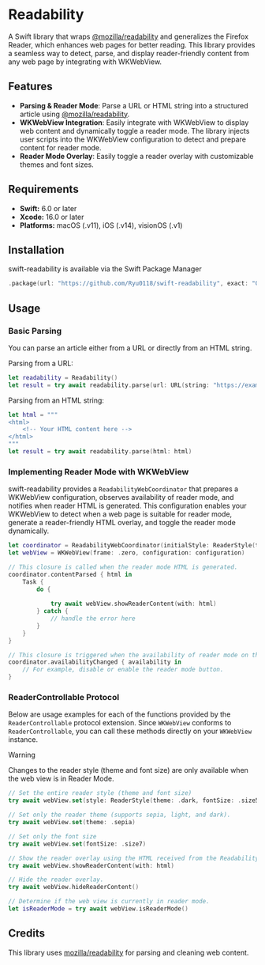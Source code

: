 # Readability
A Swift library that wraps [@mozilla/readability](https://github.com/@mozilla/readability) and generalizes the Firefox Reader, which enhances web pages for better reading.
This library provides a seamless way to detect, parse, and display reader-friendly content from any web page by integrating with WKWebView.

## Features
- **Parsing & Reader Mode**: Parse a URL or HTML string into a structured article using [@mozilla/readability](https://github.com/@mozilla/readability).
- **WKWebView Integration**: Easily integrate with WKWebView to display web content and dynamically toggle a reader mode. The library injects user scripts into the WKWebView configuration to detect and prepare content for reader mode.
- **Reader Mode Overlay**: Easily toggle a reader overlay with customizable themes and font sizes.

## Requirements

- **Swift:** 6.0 or later
- **Xcode:** 16.0 or later
- **Platforms:** macOS (.v11), iOS (.v14), visionOS (.v1)

## Installation
swift-readability is available via the Swift Package Manager
```Swift
.package(url: "https://github.com/Ryu0118/swift-readability", exact: "0.1.0")
```

## Usage
### Basic Parsing
You can parse an article either from a URL or directly from an HTML string.<br>

Parsing from a URL:
```swift
let readability = Readability()
let result = try await readability.parse(url: URL(string: "https://example.com/article")!)
```

Parsing from an HTML string:
```swift
let html = """
<html>
    <!-- Your HTML content here -->
</html>
"""
let result = try await readability.parse(html: html)
```

### Implementing Reader Mode with WKWebView
swift-readability provides a `ReadabilityWebCoordinator` that prepares a WKWebView configuration, observes availability of reader mode, and notifies when reader HTML is generated. 
This configuration enables your WKWebView to detect when a web page is suitable for reader mode, generate a reader-friendly HTML overlay, and toggle the reader mode dynamically.

```swift
let coordinator = ReadabilityWebCoordinator(initialStyle: ReaderStyle(theme: .dark, fontSize: .size5))
let webView = WKWebView(frame: .zero, configuration: configuration)

// This closure is called when the reader mode HTML is generated.
coordinator.contentParsed { html in
    Task {
        do {
            
            try await webView.showReaderContent(with: html)
        } catch {
            // handle the error here
        }
    }
}

// This closure is triggered when the availability of reader mode on the current webpage changes.
coordinator.availabilityChanged { availability in
    // For example, disable or enable the reader mode button.
}
```

### ReaderControllable Protocol

Below are usage examples for each of the functions provided by the `ReaderControllable` protocol extension. Since `WKWebView` conforms to `ReaderControllable`, you can call these methods directly on your `WKWebView` instance.

> [!WARNING]
>  Changes to the reader style (theme and font size) are only available when the web view is in Reader Mode.

```swift
// Set the entire reader style (theme and font size)
try await webView.set(style: ReaderStyle(theme: .dark, fontSize: .size5))

// Set only the reader theme (supports sepia, light, and dark).
try await webView.set(theme: .sepia)

// Set only the font size
try await webView.set(fontSize: .size7)

// Show the reader overlay using the HTML received from the ReadabilityWebCoordinator.contentParsed(_:) event.
try await webView.showReaderContent(with: html)

// Hide the reader overlay.
try await webView.hideReaderContent()

// Determine if the web view is currently in reader mode.
let isReaderMode = try await webView.isReaderMode()
```

## Credits
This library uses [mozilla/readability](https://github.com/mozilla/readability) for parsing and cleaning web content.
